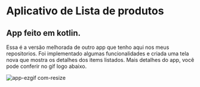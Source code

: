 <h1>Aplicativo de Lista de produtos</h1>

<h2>App feito em kotlin.</h2>

<p>Essa é a versão melhorada de outro app que tenho aqui nos meus repositorios. Foi implementado algumas funcionalidades e criada uma tela nova que mostra os detalhes dos items listados.
Mais detalhes do app, você pode conferir no gif logo abaixo.</p>

![app-ezgif com-resize](https://github.com/PedrokiDev/cadastro-produto/assets/58268366/74e1e5ca-72ad-4d83-a8c4-fdd911d92e22)
